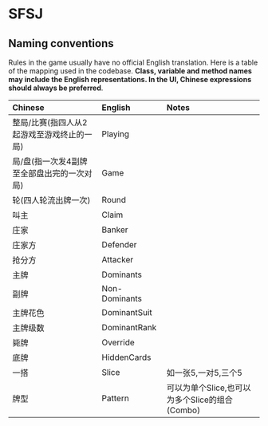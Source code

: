 # SFSJ

## Naming conventions

Rules in the game usually have no official English translation. Here is a table
of the mapping used in the codebase. **Class, variable and method names may
include the English representations. In the UI, Chinese expressions should
always be preferred**.

|Chinese|English|Notes|
|:------|:------|:----|
|整局/比赛(指四人从2起游戏至游戏终止的一局)|Playing|
|局/盘(指一次发4副牌至全部盘出完的一次对局)|Game|
|轮(四人轮流出牌一次)|Round|
|叫主|Claim|
|庄家|Banker|
|庄家方|Defender|
|抢分方|Attacker|
|主牌|Dominants|
|副牌|Non-Dominants|
|主牌花色|DominantSuit|
|主牌级数|DominantRank|
|毙牌|Override|
|底牌|HiddenCards|
|一搭|Slice|如一张5,一对5,三个5|
|牌型|Pattern|可以为单个Slice,也可以为多个Slice的组合(Combo)|

